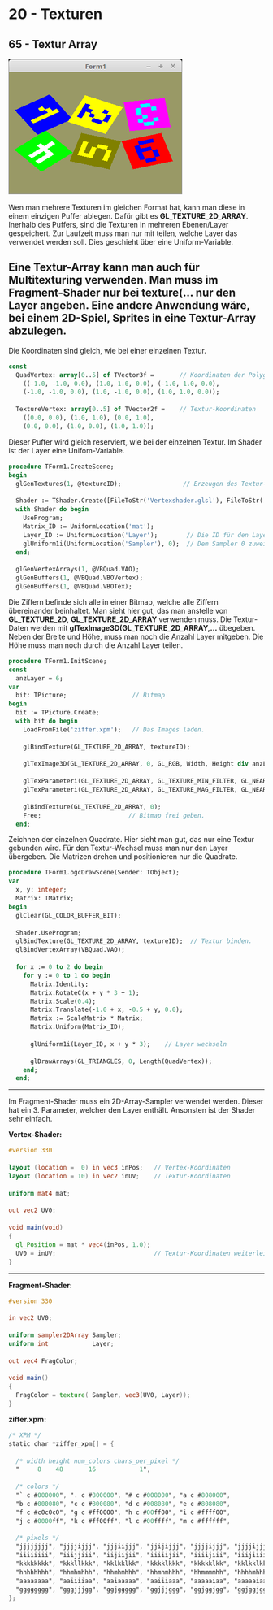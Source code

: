 # 20 - Texturen
## 65 - Textur Array

![image.png](image.png)

Wen man mehrere Texturen im gleichen Format hat, kann man diese in einem einzigen Puffer ablegen.
Dafür gibt es <b>GL_TEXTURE_2D_ARRAY</b>.
Inerhalb des Puffers, sind die Texturen in mehreren Ebenen/Layer gespeichert.
Zur Laufzeit muss man nur mit teilen, welche Layer das verwendet werden soll. Dies geschieht über eine Uniform-Variable.

Eine Textur-Array kann man auch für Multitexturing verwenden. Man muss im Fragment-Shader nur bei <b>texture(...</b> nur den Layer angeben.
Eine andere Anwendung wäre, bei einem 2D-Spiel, Sprites in eine Textur-Array abzulegen.
---
Die Koordinaten sind gleich, wie bei einer einzelnen Textur.

```pascal
const
  QuadVertex: array[0..5] of TVector3f =       // Koordinaten der Polygone.
    ((-1.0, -1.0, 0.0), (1.0, 1.0, 0.0), (-1.0, 1.0, 0.0),
    (-1.0, -1.0, 0.0), (1.0, -1.0, 0.0), (1.0, 1.0, 0.0));

  TextureVertex: array[0..5] of TVector2f =    // Textur-Koordinaten
    ((0.0, 0.0), (1.0, 1.0), (0.0, 1.0),
    (0.0, 0.0), (1.0, 0.0), (1.0, 1.0));
```

Dieser Puffer wird gleich reserviert, wie bei der einzelnen Textur.
Im Shader ist der Layer eine Unifom-Variable.

```pascal
procedure TForm1.CreateScene;
begin
  glGenTextures(1, @textureID);                 // Erzeugen des Textur-Puffer.

  Shader := TShader.Create([FileToStr('Vertexshader.glsl'), FileToStr('Fragmentshader.glsl')]);
  with Shader do begin
    UseProgram;
    Matrix_ID := UniformLocation('mat');
    Layer_ID := UniformLocation('Layer');        // Die ID für den Layer Zugriff.
    glUniform1i(UniformLocation('Sampler'), 0);  // Dem Sampler 0 zuweisen.
  end;

  glGenVertexArrays(1, @VBQuad.VAO);
  glGenBuffers(1, @VBQuad.VBOVertex);
  glGenBuffers(1, @VBQuad.VBOTex);
```

Die Ziffern befinde sich alle in einer Bitmap, welche alle Ziffern übereinander beinhaltet.
Man sieht hier gut, das man anstelle von <b>GL_TEXTURE_2D</b>, <b>GL_TEXTURE_2D_ARRAY</b> verwenden muss.
Die Textur-Daten werden mit <b>glTexImage3D(GL_TEXTURE_2D_ARRAY,...</b> übegeben. Neben der Breite und Höhe, muss man noch die Anzahl Layer mitgeben.
Die Höhe muss man noch durch die Anzahl Layer teilen.

```pascal
procedure TForm1.InitScene;
const
  anzLayer = 6;
var
  bit: TPicture;                  // Bitmap
begin
  bit := TPicture.Create;
  with bit do begin
    LoadFromFile('ziffer.xpm');   // Das Images laden.

    glBindTexture(GL_TEXTURE_2D_ARRAY, textureID);

    glTexImage3D(GL_TEXTURE_2D_ARRAY, 0, GL_RGB, Width, Height div anzLayer, anzLayer, 0, GL_BGR, GL_UNSIGNED_BYTE, Bitmap.RawImage.Data);

    glTexParameteri(GL_TEXTURE_2D_ARRAY, GL_TEXTURE_MIN_FILTER, GL_NEAREST);
    glTexParameteri(GL_TEXTURE_2D_ARRAY, GL_TEXTURE_MAG_FILTER, GL_NEAREST);

    glBindTexture(GL_TEXTURE_2D_ARRAY, 0);
    Free;                        // Bitmap frei geben.
  end;
```

Zeichnen der einzelnen Quadrate. Hier sieht man gut, das nur eine Textur gebunden wird.
Für den Textur-Wechsel muss man nur den Layer übergeben.
Die Matrizen drehen und positionieren nur die Quadrate.

```pascal
procedure TForm1.ogcDrawScene(Sender: TObject);
var
  x, y: integer;
  Matrix: TMatrix;
begin
  glClear(GL_COLOR_BUFFER_BIT);

  Shader.UseProgram;
  glBindTexture(GL_TEXTURE_2D_ARRAY, textureID);  // Textur binden.
  glBindVertexArray(VBQuad.VAO);

  for x := 0 to 2 do begin
    for y := 0 to 1 do begin
      Matrix.Identity;
      Matrix.RotateC(x + y * 3 + 1);
      Matrix.Scale(0.4);
      Matrix.Translate(-1.0 + x, -0.5 + y, 0.0);
      Matrix := ScaleMatrix * Matrix;
      Matrix.Uniform(Matrix_ID);

      glUniform1i(Layer_ID, x + y * 3);    // Layer wechseln

      glDrawArrays(GL_TRIANGLES, 0, Length(QuadVertex));
    end;
  end;
```

---
Im Fragment-Shader muss ein 2D-Array-Sampler verwendet werden.
Dieser hat ein 3. Parameter, welcher den Layer enthält.
Ansonsten ist der Shader sehr einfach.

<b>Vertex-Shader:</b>

```glsl
#version 330

layout (location =  0) in vec3 inPos;   // Vertex-Koordinaten
layout (location = 10) in vec2 inUV;    // Textur-Koordinaten

uniform mat4 mat;

out vec2 UV0;

void main(void)
{
  gl_Position = mat * vec4(inPos, 1.0);
  UV0 = inUV;                           // Textur-Koordinaten weiterleiten.
}

```

---
<b>Fragment-Shader:</b>

```glsl
#version 330

in vec2 UV0;

uniform sampler2DArray Sampler;
uniform int            Layer;

out vec4 FragColor;

void main()
{
  FragColor = texture( Sampler, vec3(UV0, Layer));
}

```

<b>ziffer.xpm:</b>

```glsl
/* XPM */
static char *ziffer_xpm[] = {

  /* width height num_colors chars_per_pixel */
  "     8    48       16            1",

  /* colors */
  "` c #000000", ". c #800000", "# c #008000", "a c #808000",
  "b c #000080", "c c #800080", "d c #008080", "e c #808080",
  "f c #c0c0c0", "g c #ff0000", "h c #00ff00", "i c #ffff00",
  "j c #0000ff", "k c #ff00ff", "l c #00ffff", "m c #ffffff",

  /* pixels */
  "jjjjjjjj", "jjjjijjj", "jjjiijjj", "jjijijjj", "jjjjijjj", "jjjjijjj", "jjjjijjj", "jjjjjjjj",
  "iiiiiiii", "iiijjiii", "iijiijii", "iiiiijii", "iiiijiii", "iiijiiii", "iijjjjii", "iiiiiiii",
  "kkkkkkkk", "kkkllkkk", "kklkklkk", "kkkklkkk", "kkkkklkk", "kklkklkk", "kkkllkkk", "kkkkkkkk",
  "hhhhhhhh", "hhmhmhhh", "hhmhmhhh", "hhmhmhhh", "hhmmmmhh", "hhhhmhhh", "hhhhmhhh", "hhhhhhhh",
  "aaaaaaaa", "aaiiiiaa", "aaiaaaaa", "aaiiiaaa", "aaaaaiaa", "aaaaaiaa", "aaiiiaaa", "aaaaaaaa",
  "gggggggg", "gggjjjgg", "ggjggggg", "ggjjjggg", "ggjggjgg", "ggjggjgg", "gggjjggg", "gggggggg"
};

```


